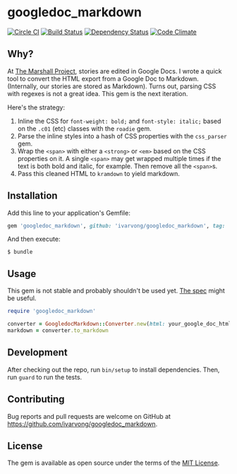 # googledoc_markdown

[![Circle CI](https://circleci.com/gh/ivarvong/googledoc_markdown.svg?style=svg)](https://circleci.com/gh/ivarvong/googledoc_markdown)
[![Build Status](https://travis-ci.org/ivarvong/googledoc_markdown.svg?branch=master)](https://travis-ci.org/ivarvong/googledoc_markdown)
[![Dependency Status](https://gemnasium.com/ivarvong/googledoc_markdown.svg)](https://gemnasium.com/ivarvong/googledoc_markdown)
[![Code Climate](https://codeclimate.com/github/ivarvong/googledoc_markdown/badges/gpa.svg)](https://codeclimate.com/github/ivarvong/googledoc_markdown)

## Why?

At [The Marshall Project](https://www.themarshallproject.org/), stories are edited in Google Docs. I wrote a quick tool to convert the HTML export from a Google Doc to Markdown. (Internally, our stories are stored as Markdown). Turns out, parsing CSS with regexes is not a great idea. This gem is the next iteration.

Here's the strategy:

1. Inline the CSS for `font-weight: bold;` and `font-style: italic;` based on the `.c01` (etc) classes with the `roadie` gem.
2. Parse the inline styles into a hash of CSS properties with the `css_parser` gem.
3. Wrap the `<span>` with either a `<strong>` or `<em>` based on the CSS properties on it. A single `<span>` may get wrapped multiple times if the text is both bold and italic, for example. Then remove all the `<span>`s.
4. Pass this cleaned HTML to `kramdown` to yield markdown.

## Installation

Add this line to your application's Gemfile:

```ruby
gem 'googledoc_markdown', github: 'ivarvong/googledoc_markdown', tag: 'v0.1.1'
```

And then execute:

    $ bundle

## Usage

This gem is not stable and probably shouldn't be used yet. [The spec](https://github.com/ivarvong/googledoc_markdown/blob/master/spec/googledoc_markdown/converter_spec.rb) might be useful.

```ruby
require 'googledoc_markdown'

converter = GoogledocMarkdown::Converter.new(html: your_google_doc_html)
markdown = converter.to_markdown
```

## Development

After checking out the repo, run `bin/setup` to install dependencies. Then, run `guard` to run the tests.

## Contributing

Bug reports and pull requests are welcome on GitHub at https://github.com/ivarvong/googledoc_markdown.

## License

The gem is available as open source under the terms of the [MIT License](https://opensource.org/licenses/MIT).
